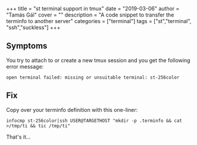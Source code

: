 +++
title = "st terminal support in tmux"
date = "2019-03-06"
author = "Tamás Gál"
cover = ""
description = "A code snippet to transfer the terminfo to another server"
categories = ["terminal"]
tags = ["st","terminal", "ssh","suckless"]
+++

## Symptoms

You try to attach to or create a new tmux session and you get the following
error message:

```shell
open terminal failed: missing or unsuitable terminal: st-256color
```

## Fix

Copy over your terminfo definition with this one-liner:

```shell
infocmp st-256color|ssh USER@TARGETHOST "mkdir -p .terminfo && cat >/tmp/ti && tic /tmp/ti"
```

That's it...
